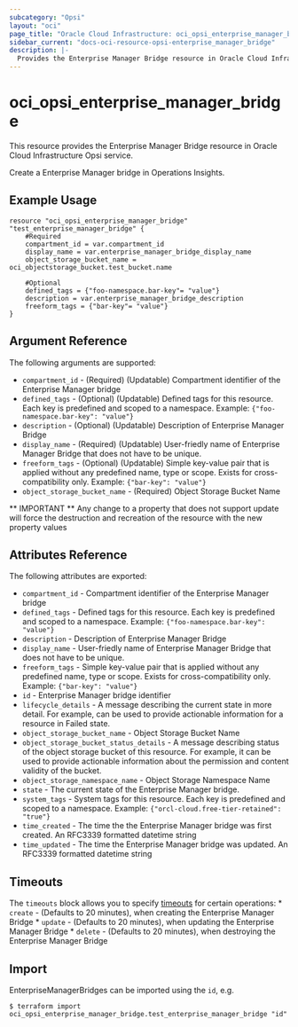 ```yaml
---
subcategory: "Opsi"
layout: "oci"
page_title: "Oracle Cloud Infrastructure: oci_opsi_enterprise_manager_bridge"
sidebar_current: "docs-oci-resource-opsi-enterprise_manager_bridge"
description: |-
  Provides the Enterprise Manager Bridge resource in Oracle Cloud Infrastructure Opsi service
---
```


# oci_opsi_enterprise_manager_bridge
This resource provides the Enterprise Manager Bridge resource in Oracle Cloud Infrastructure Opsi service.

Create a Enterprise Manager bridge in Operations Insights.


## Example Usage

```hcl
resource "oci_opsi_enterprise_manager_bridge" "test_enterprise_manager_bridge" {
	#Required
	compartment_id = var.compartment_id
	display_name = var.enterprise_manager_bridge_display_name
	object_storage_bucket_name = oci_objectstorage_bucket.test_bucket.name

	#Optional
	defined_tags = {"foo-namespace.bar-key"= "value"}
	description = var.enterprise_manager_bridge_description
	freeform_tags = {"bar-key"= "value"}
}
```

## Argument Reference

The following arguments are supported:

* `compartment_id` - (Required) (Updatable) Compartment identifier of the Enterprise Manager bridge
* `defined_tags` - (Optional) (Updatable) Defined tags for this resource. Each key is predefined and scoped to a namespace. Example: `{"foo-namespace.bar-key": "value"}` 
* `description` - (Optional) (Updatable) Description of Enterprise Manager Bridge
* `display_name` - (Required) (Updatable) User-friedly name of Enterprise Manager Bridge that does not have to be unique.
* `freeform_tags` - (Optional) (Updatable) Simple key-value pair that is applied without any predefined name, type or scope. Exists for cross-compatibility only. Example: `{"bar-key": "value"}` 
* `object_storage_bucket_name` - (Required) Object Storage Bucket Name


** IMPORTANT **
Any change to a property that does not support update will force the destruction and recreation of the resource with the new property values

## Attributes Reference

The following attributes are exported:

* `compartment_id` - Compartment identifier of the Enterprise Manager bridge
* `defined_tags` - Defined tags for this resource. Each key is predefined and scoped to a namespace. Example: `{"foo-namespace.bar-key": "value"}` 
* `description` - Description of Enterprise Manager Bridge
* `display_name` - User-friedly name of Enterprise Manager Bridge that does not have to be unique.
* `freeform_tags` - Simple key-value pair that is applied without any predefined name, type or scope. Exists for cross-compatibility only. Example: `{"bar-key": "value"}` 
* `id` - Enterprise Manager bridge identifier
* `lifecycle_details` - A message describing the current state in more detail. For example, can be used to provide actionable information for a resource in Failed state.
* `object_storage_bucket_name` - Object Storage Bucket Name
* `object_storage_bucket_status_details` - A message describing status of the object storage bucket of this resource. For example, it can be used to provide actionable information about the permission and content validity of the bucket.
* `object_storage_namespace_name` - Object Storage Namespace Name
* `state` - The current state of the Enterprise Manager bridge.
* `system_tags` - System tags for this resource. Each key is predefined and scoped to a namespace. Example: `{"orcl-cloud.free-tier-retained": "true"}` 
* `time_created` - The time the the Enterprise Manager bridge was first created. An RFC3339 formatted datetime string
* `time_updated` - The time the Enterprise Manager bridge was updated. An RFC3339 formatted datetime string

## Timeouts

The `timeouts` block allows you to specify [timeouts](https://registry.terraform.io/providers/oracle/oci/latest/docs/guides/changing_timeouts) for certain operations:
	* `create` - (Defaults to 20 minutes), when creating the Enterprise Manager Bridge
	* `update` - (Defaults to 20 minutes), when updating the Enterprise Manager Bridge
	* `delete` - (Defaults to 20 minutes), when destroying the Enterprise Manager Bridge


## Import

EnterpriseManagerBridges can be imported using the `id`, e.g.

```
$ terraform import oci_opsi_enterprise_manager_bridge.test_enterprise_manager_bridge "id"
```

